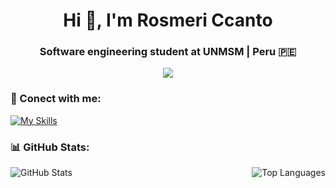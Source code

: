 <h1 align="center">Hi 👋, I'm Rosmeri Ccanto</h1>
<h3 align="center">Software engineering student at UNMSM | Peru 🇵🇪 </h3>

<p align="center">
  <a href="https://skillicons.dev">
    <img src="https://skillicons.dev/icons?i=py,anaconda,cpp,azure,html,css,bootstrap,sass,js,androidstudio,git,github,vscode,visualstudio,ai,figma&perline=15" />
  </a>
</p>

### 📱 Conect with me:
[![My Skills](https://skillicons.dev/icons?i=linkedin&perline=8)](https://www.linkedin.com/in/rosmeri-gloria-ccanto-flores/)

### 📊 GitHub Stats:
<div style="display: flex; justify-content: space-between; align-items: flex-start;">
    <img align="left" src="https://github-readme-stats.vercel.app/api?username=RosmeriCcF&theme=radical&hide_border=false&include_all_commits=true&count_private=true" alt="GitHub Stats" />
    <img src="https://github-readme-stats.vercel.app/api/top-langs/?username=RosmeriCcF&theme=radical&hide_border=false&include_all_commits=true&count_private=true&layout=compact" alt="Top Languages" />
</div>
